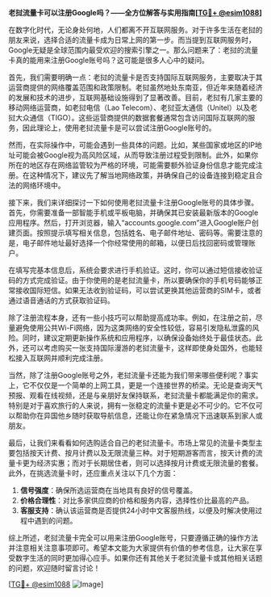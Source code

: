**老挝流量卡可以注册Google吗？——全方位解答与实用指南[[TG💪+ @esim1088](https://t.me/s/esim1088)]**

在数字化时代，无论身处何地，人们都离不开互联网服务。对于许多生活在老挝的朋友来说，选择合适的流量卡成为日常上网的第一步。而当提到互联网服务时，Google无疑是全球范围内最受欢迎的搜索引擎之一。那么问题来了：老挝的流量卡真的能用来注册Google账号吗？这可能是很多人心中的疑问。

首先，我们需要明确一点：老挝的流量卡是否支持国际互联网服务，主要取决于其运营商提供的网络覆盖范围和政策限制。老挝虽然地处东南亚，但近年来随着经济的发展和技术的进步，互联网基础设施得到了显著改善。目前，老挝有几家主要的移动网络运营商，如老挝电信（Lao Telecom）、老挝亚太通信（Unitel）以及老挝大众通信（TIGO）。这些运营商提供的数据套餐通常包含访问国际互联网的服务，因此理论上，使用老挝流量卡是可以尝试注册Google账号的。

然而，在实际操作中，可能会遇到一些具体的问题。比如，某些国家或地区的IP地址可能会被Google视为高风险区域，从而导致注册过程受到限制。此外，如果你所在的地区存在网络监管较为严格的环境，可能需要额外验证身份信息才能完成注册。在这种情况下，建议先了解当地网络政策，并确保自己的设备连接到稳定且合法的网络环境中。

接下来，我们来详细探讨一下如何使用老挝流量卡注册Google账号的具体步骤。首先，你需要准备一部智能手机或平板电脑，并确保其已安装最新版本的Google应用程序。然后，打开浏览器，输入“accounts.google.com”进入Google账户创建页面。按照提示填写相关信息，包括姓名、电子邮件地址、密码等。需要注意的是，电子邮件地址最好选择一个你经常使用的邮箱，以便日后找回密码或管理账户。

在填写完基本信息后，系统会要求进行手机验证。这时，你可以通过短信接收验证码的方式完成验证。由于你使用的是老挝流量卡，所以要确保你的手机号码能够正常接收国际短信。如果无法收到验证码，可以尝试更换其他运营商的SIM卡，或者通过语音通话的方式获取验证码。

除了注册流程本身，还有一些小技巧可以帮助提高成功率。例如，在注册之前，尽量避免使用公共Wi-Fi网络，因为这类网络的安全性较低，容易引发隐私泄露的风险。同时，建议定期更新操作系统和应用程序，以确保设备始终处于最佳状态。此外，还可以考虑购买一张支持国际漫游的老挝流量卡，这样即使身处国外，也能轻松接入互联网并顺利完成注册。

当然，除了注册Google账号之外，老挝流量卡还能为我们带来哪些便利呢？事实上，它不仅仅是一个简单的上网工具，更是一个连接世界的桥梁。无论是查询天气预报、观看在线视频，还是与亲朋好友保持联系，老挝流量卡都能满足你的需求。特别是对于喜欢旅行的人来说，拥有一张稳定的流量卡更是必不可少的。它不仅可以帮助你在异国他乡随时获取导航信息，还能让你在紧急情况下迅速联系到家人或朋友。

最后，让我们来看看如何选购适合自己的老挝流量卡。市场上常见的流量卡类型主要包括按天计费、按月计费以及无限流量三种。对于短期游客而言，按天计费的流量卡更为经济实惠；而对于长期居住者，则可以选择按月计费或无限流量的套餐。此外，在挑选流量卡时，还应重点关注以下几个方面：

1. **信号强度**：确保所选运营商在当地具有良好的信号覆盖。
2. **价格合理性**：对比多家供应商的价格和服务内容，选择性价比最高的产品。
3. **客服支持**：确认该运营商是否提供24小时中文客服热线，以便及时解决使用过程中遇到的问题。

综上所述，老挝流量卡完全可以用来注册Google账号，只要遵循正确的操作方法并注意相关注意事项即可。希望本文能为大家提供有价值的参考信息，让大家在享受数字生活的同时更加得心应手。如果你还有其他关于老挝流量卡或其他相关话题的问题，欢迎随时留言讨论！

[[TG💪+ @esim1088](https://t.me/s/esim1088) ![Image](https://i.postimg.cc/4NQfJmqS/Snipaste-2025-05-13-00-14-12.png)]